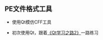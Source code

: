 ## PE文件格式工具

- 使用Qt模仿CFF工具

- 初次使用Qt，跟着[《Qt学习之路2》](https://www.devbean.net/category/qt-study-road-2/)一路练习